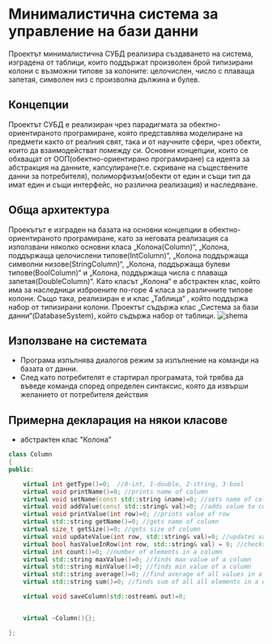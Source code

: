 # Минималистична система за управление на бази данни
Проектът минималистична  СУБД реализира създаването на система, изградена от таблици, които поддържат произволен брой типизирани колони с възможни типове за колоните: целочислен, число с плаваща запетая, символен низ с произволна дължина и булев.
## Концепции
Проектът СУБД е реализиран чрез парадигмата за обектно-ориентираното програмиране, която представлява моделиране на предмети както от реалния свят, така и от научните сфери, чрез обекти, които да взаимодействат помежду си. Основни концепции, които се обхващат от ООП(обектно-ориентирано програмиране) са идеята за абстракция на данните, капсулиране(т.е. скриване на съществените данни за потребителя), полиморфизъм(обекти от един и същи тип да имат един и същи интерфейс, но различна реализация) и наследяване.
## Oбща архитектура
Проекътът е изграден на базата на основни концепции в обектно-ориентираното програмиране, като за неговата реализация са използвани няколко основни класа „Колона(Column)“, „Колона, поддържаща целочислени типове(IntColumn)“, „Колона поддържаща символни низове(StringColumn)“, „Колона, поддържаща булеви типове(BoolColumn)“ и „Колона, поддържаща числа с плаваща запетая(DoubleColumn)“. Като класът „Колона“ е абстрактен клас, който има за наследници изброените по-горе 4 класа за различните типове колони. Също така, реализиран е и клас „Таблица“ , който поддържа набор от типизирани колони. Проектът съдържа клас „Система за бази данни“(DatabaseSystem), който съдържа набор от таблици.
![shema](https://user-images.githubusercontent.com/54545875/104169070-a8e4c000-5407-11eb-87ad-3fe99be18521.png)
## Използване на системата
- Програма изпълнява диалогов режим за изпълнение на команди на базата от данни.
-  След като потребителят е стартирал програмата, той трябва да въведе команда  според определен синтаксис, която да извърши желанието от потребителя действия
## Примерна декларация на някои класове
- абстрактен клас "Колона"
```c++
class Column
{
public:

    virtual int getType()=0;  //0-int, 1-double, 2-string, 3-bool
    virtual void printName()=0; //prints name of column
    virtual void setName(const std::string &name)=0; //sets name of column
    virtual void addValue(const std::string& val)=0; //adds value to column
    virtual void printValue(int row)=0; //prints value of row
    virtual std::string getName()=0; //gets name of column
    virtual size_t getSize()=0; //gets size of column
    virtual void updateValue(int row, std::string& val)=0; //updates value of current row
    virtual bool hasValueInRow(int row, std::string& val) = 0; //checks whether we have a value on a specific row
    virtual int count()=0; //number of elements in a column
    virtual std::string maxValue()=0; //finds max value of a column
    virtual std::string minValue()=0; //finds min value of a column
    virtual std::string average()=0; //find average of all values in a column
    virtual std::string sum()=0; //finds sum of all all elements in a column

    virtual void saveColumn(std::ostream& out)=0;


    virtual ~Column(){};

};
```

